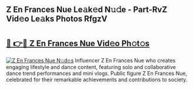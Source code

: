 ## Z En Frances Nue Le𝚊k𝚎d N𝚞𝚍e - Part-RvZ Vid𝚎o Le𝚊ks Photos RfgzV

# <h2><a href="http://fb9vxl.evod.top/?m=Z+En+Frances+Nue">🔗 👉🔴 Z En Frances Nue Vid𝚎o Ph𝚘t𝚘s</a></h2>

[![Z En Frances Nue N𝚞d𝚎s](https://i.imgur.com/8V9OHl7.gif)](http://fb9vxl.evod.top/?m=Z+En+Frances+Nue)
Influencer Z En Frances Nue who creates engaging lifestyle and dance content, featuring solo and collaborative dance trend performances and mini vlogs. Public figure Z En Frances Nue, celebrated for their remarkable achievements and contributions to society. 
